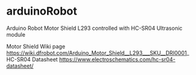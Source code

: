 # arduinoRobot
Arduino Robot Motor Shield L293 controlled with HC-SR04 Ultrasonic module

Motor Shield Wiki page https://wiki.dfrobot.com/Arduino_Motor_Shield__L293___SKU__DRI0001_
HC-SR04 Datasheet https://www.electroschematics.com/hc-sr04-datasheet/
